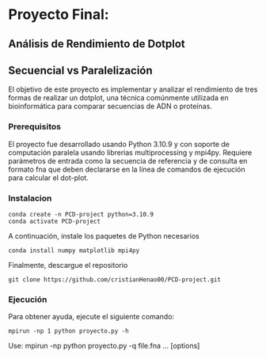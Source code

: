 # Proyecto Final: 
## Análisis de Rendimiento de Dotplot 
## Secuencial vs Paralelización

El objetivo de este proyecto es implementar y analizar el rendimiento de tres formas de realizar un dotplot, una técnica comúnmente utilizada en bioinformática para comparar secuencias de ADN o proteínas.

### Prerequisitos
El proyecto fue desarrollado usando Python 3.10.9 y con soporte de computación paralela usando librerias multiprocessing y mpi4py. Requiere parámetros de entrada como la secuencia de referencia y de consulta en formato fna que deben declararse en la línea de comandos de ejecución para calcular el dot-plot.

### Instalacion
```
conda create -n PCD-project python=3.10.9
conda activate PCD-project
```

A continuación, instale los paquetes de Python necesarios
```
conda install numpy matplotlib mpi4py
```

Finalmente, descargue el repositorio
```
git clone https://github.com/cristianHenao00/PCD-project.git
```

### Ejecución
Para obtener ayuda, ejecute el siguiente comando:
```
mpirun -np 1 python proyecto.py -h
```
Use: mpirun -np <threads> python proyecto.py -q file.fna ... [options]
